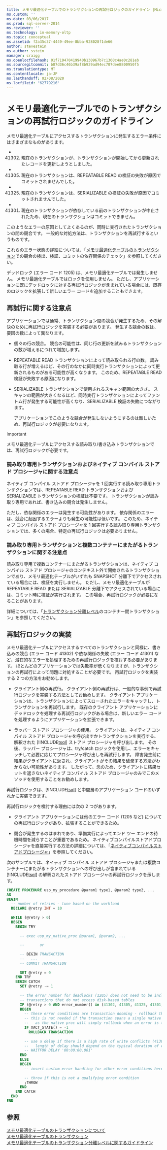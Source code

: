 ```yaml
---
title: メモリ最適化テーブルでのトランザクションの再試行ロジックのガイドライン |Microsoft Docs
ms.custom: ''
ms.date: 03/06/2017
ms.prod: sql-server-2014
ms.reviewer: ''
ms.technology: in-memory-oltp
ms.topic: conceptual
ms.assetid: f2a35c37-4449-49ee-8bba-928028f1de66
author: stevestein
ms.author: sstein
manager: craigg
ms.openlocfilehash: 01f719470419940b130967b7c1360c4ae0c281eb
ms.sourcegitcommit: b87d36c46b39af8b929ad94ec707dee8800950f5
ms.translationtype: MT
ms.contentlocale: ja-JP
ms.lasthandoff: 02/08/2020
ms.locfileid: "62779216"
---
```

# <a name="guidelines-for-retry-logic-for-transactions-on-memory-optimized-tables"></a>メモリ最適化テーブルでのトランザクションの再試行ロジックのガイドライン
  メモリ最適化テーブルにアクセスするトランザクションに発生するエラー条件にはさまざまなものがあります。  
  
-   41302. 現在のトランザクションが、トランザクションが開始してから更新されたレコードを更新しようとしました。  
  
-   41305. 現在のトランザクションは、REPEATABLE READ の検証の失敗が原因でコミットされませんでした。  
  
-   41325. 現在のトランザクションは、SERIALIZABLE の検証の失敗が原因でコミットされませんでした。  
  
-   41301. 現在のトランザクションが依存している前のトランザクションが中止されたため、現在のトランザクションはコミットできません。  
  
 このようなエラーの原因としてよくあるのが、同時に実行されたトランザクションの間の競合です。 一般的な対処方法は、トランザクションを再試行するというものです。  
  
 これらのエラー状態の詳細については、「[メモリ最適化テーブルのトランザクション](../relational-databases/in-memory-oltp/memory-optimized-tables.md)での競合の検出、検証、コミットの依存関係のチェック」を参照してください。  
  
 デッドロック (エラー コード 1205) は、メモリ最適化テーブルでは発生しません。 メモリ最適化テーブルではロックを使用しません。 ただし、アプリケーションに既にデッドロックに対する再試行ロジックが含まれている場合には、既存のロジックを拡張して新しいエラー コードを追加することもできます。  
  
## <a name="considerations-for-retrying"></a>再試行に関する注意点  
 アプリケーションでは通常、トランザクション間の競合が発生するため、その解決のために再試行ロジックを実装する必要があります。 発生する競合の数は、要因の数によって異なります。  
  
-   個々の行の競合。 競合の可能性は、同じ行の更新を試みるトランザクションの数が増えるにつれて増加します。  
  
-   REPEATABLE READ トランザクションによって読み取られる行の数。 読み取る行が増えるほど、その行のなかに同時実行トランザクションによって更新されるものがある可能性が高くなります。 このため、REPEATABLE READ 検証が失敗する原因になります。  
  
-   SERIALIZABLE トランザクションで使用されるスキャン範囲の大きさ。 スキャンの範囲が大きくなるほど、同時実行トランザクションによってファントム行が発生する可能性が高くなり、SERIALIZABLE 検証の失敗につながります。  
  
     アプリケーションでこのような競合が発生しないようにするのは難しいため、再試行ロジックが必要になります。  
  
> [!IMPORTANT]  
>  メモリ最適化テーブルにアクセスする読み取り/書き込みトランザクションでは、再試行ロジックが必要です。  
  
### <a name="considerations-for-read-only-transactions-and-natively-compiled-stored-procedures"></a>読み取り専用トランザクションおよびネイティブ コンパイル ストアド プロシージャに関する注意点  
 ネイティブ コンパイル ストアド プロシージャを 1 回実行する読み取り専用トランザクションでは、REPEATABLE READ トランザクションおよび SERIALIZABLE トランザクションの検証は不要です。 トランザクションが読み取り専用であれば、書き込みの競合は発生しません。  
  
 ただし、依存関係のエラーは発生する可能性があります。 依存関係のエラーは、競合に起因するエラーよりも発生の可能性は低いです。 このため、ネイティブ コンパイル ストアド プロシージャを 1 回実行する読み取り専用トランザクションでは、多くの場合、特定の再試行ロジックは必要ありません。  
  
### <a name="considerations-for-read-only-transactions-and-cross-container-transactions"></a>読み取り専用トランザクションと複数コンテナーにまたがるトランザクションに関する注意点  
 読み取り専用で複数コンテナーにまたがるトランザクションは、ネイティブ コンパイル ストアド プロシージャのコンテキスト外で開始されるトランザクションであり、メモリ最適化テーブルがいずれも SNAPSHOT 分離下でアクセスされている場合には、検証を実行しません。 ただし、メモリ最適化テーブルが REPEATABLE READ または SERIALIZABLE 分離下でアクセスされている場合には、コミット時に検証が実行されます。 この場合、再試行ロジックが必要になることがあります。  
  
 詳細については、「[トランザクション分離レベル](../../2014/database-engine/transaction-isolation-levels.md)のコンテナー間トランザクション」を参照してください。  
  
## <a name="implementing-retry-logic"></a>再試行ロジックの実装  
 メモリ最適化テーブルにアクセスするすべてのトランザクションと同様に、書き込みの競合 (エラー コード 41302) や依存関係の失敗 (エラー コード 41301) など、潜在的なエラーを処理するための再試行ロジックを検討する必要があります。 ほとんどのアプリケーションでは失敗率が低くなりますが、トランザクションの再試行によって問題に対処することが必要です。 再試行ロジックを実装する 2 つの方法をお勧めします。  
  
-   クライアント側の再試行。 クライアント側の再試行は、一般的な事例で再試行ロジックを実装する方法としてお勧めします。 クライアント アプリケーションは、トランザクションによってスローされたエラーをキャッチし、トランザクションを再試行します。 既存のクライアント アプリケーションにデッドロックを処理する再試行ロジックがある場合は、新しいエラー コードを処理するようにアプリケーションを拡張できます。  
  
-   ラッパー ストアド プロシージャの使用。 クライアントは、ネイティブ コンパイル ストアド プロシージャを呼び出すかトランザクションを実行する、解釈された [!INCLUDE[tsql](../includes/tsql-md.md)] ストアド プロシージャを呼び出します。 その後、ラッパー プロシージャは、try/catch ロジックを使用し、エラーをキャッチして必要に応じてプロシージャ呼び出しを再試行します。 障害発生前に結果がクライアントに返され、クライアントがその結果を破棄する方法がわからない可能性があります。 したがって、念のため、クライアントに結果セットを返さないネイティブ コンパイル ストアド プロシージャのみでこのメソッドを使用することをお勧めします。  
  
 再試行ロジックは、[!INCLUDE[tsql](../includes/tsql-md.md)] と中間層のアプリケーション コードのいずれかに実装できます。  
  
 再試行ロジックを検討する理由には次の 2 つがあります。  
  
-   クライアント アプリケーションには他のエラー コード (1205 など) についての再試行ロジックがあり、拡張することができるため。  
  
-   競合が発生するのはまれであり、準備実行によってエンド ツー エンドの待機時間を減らすことが重要であるため。 ネイティブコンパイルストアドプロシージャを直接実行する方法の詳細については、「[ネイティブコンパイルストアドプロシージャ](../relational-databases/in-memory-oltp/natively-compiled-stored-procedures.md)」を参照してください。  
  
 次のサンプルでは、ネイティブ コンパイル ストアド プロシージャまたは複数コンテナーにまたがるトランザクションへの呼び出しが含まれている [!INCLUDE[tsql](../includes/tsql-md.md)] の解釈されたストアド プロシージャの再試行ロジックを示します。  
  
```sql  
CREATE PROCEDURE usp_my_procedure @param1 type1, @param2 type2, ...  
AS  
BEGIN  
  -- number of retries - tune based on the workload  
  DECLARE @retry INT = 10  
  
  WHILE (@retry > 0)  
  BEGIN  
    BEGIN TRY  
  
      -- exec usp_my_native_proc @param1, @param2, ...  
  
      --       or  
  
      -- BEGIN TRANSACTION  
      --   ...  
      -- COMMIT TRANSACTION  
  
      SET @retry = 0  
    END TRY  
    BEGIN CATCH  
      SET @retry -= 1  
  
      -- the error number for deadlocks (1205) does not need to be included for   
      -- transactions that do not access disk-based tables  
      IF (@retry > 0 AND error_number() in (41302, 41305, 41325, 41301, 1205))  
      BEGIN  
        -- these error conditions are transaction dooming - rollback the transaction  
        -- this is not needed if the transaction spans a single native proc execution  
        --   as the native proc will simply rollback when an error is thrown   
        IF XACT_STATE() = -1  
          ROLLBACK TRANSACTION  
  
        -- use a delay if there is a high rate of write conflicts (41302)  
        --   length of delay should depend on the typical duration of conflicting transactions  
        -- WAITFOR DELAY '00:00:00.001'  
      END  
      ELSE  
      BEGIN  
        -- insert custom error handling for other error conditions here  
  
        -- throw if this is not a qualifying error condition  
        ;THROW  
      END  
    END CATCH  
  END  
END  
```  
  
## <a name="see-also"></a>参照  
 [メモリ最適化テーブルのトランザクションについて](../../2014/database-engine/understanding-transactions-on-memory-optimized-tables.md)   
 [メモリ最適化テーブルのトランザクション](../relational-databases/in-memory-oltp/memory-optimized-tables.md)   
 [メモリ最適化テーブルのトランザクション分離レベルに関するガイドライン](../../2014/database-engine/guidelines-for-transaction-isolation-levels-with-memory-optimized-tables.md)  
  
  
